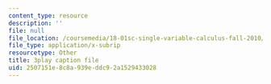 ```yaml
---
content_type: resource
description: ''
file: null
file_location: /coursemedia/18-01sc-single-variable-calculus-fall-2010/2507151e8c8a939eddc92a1529433028_4sTKcvYMNxk.srt
file_type: application/x-subrip
resourcetype: Other
title: 3play caption file
uid: 2507151e-8c8a-939e-ddc9-2a1529433028
---
```

